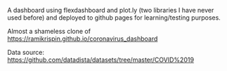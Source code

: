 A dashboard using flexdashboard and plot.ly (two libraries I have never used before) and deployed to github pages for learning/testing purposes.

Almost a shameless clone of https://ramikrispin.github.io/coronavirus_dashboard 

Data source: https://github.com/datadista/datasets/tree/master/COVID%2019
